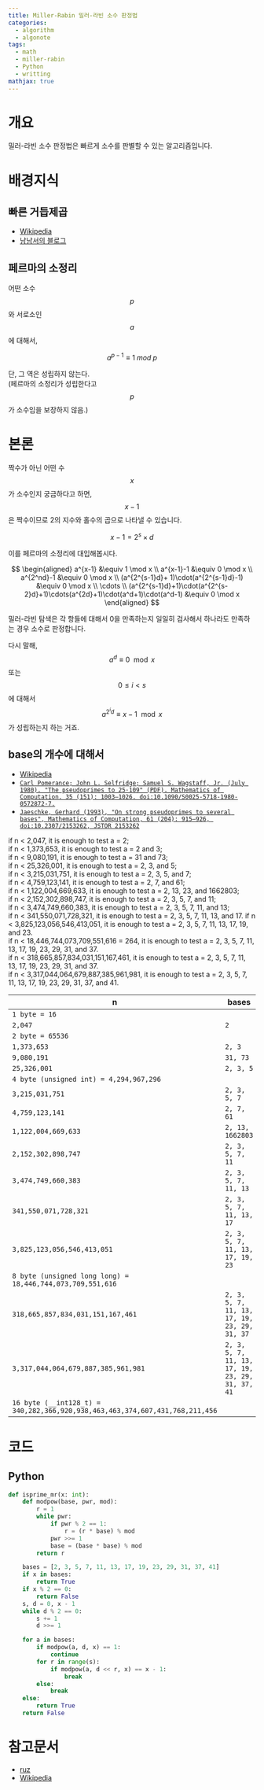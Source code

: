 ```yaml
---
title: Miller-Rabin 밀러-라빈 소수 판정법
categories:
  - algorithm
  - algonote
tags:
  - math
  - miller-rabin
  - Python
  - writting
mathjax: true
---
```


# 개요
밀러-라빈 소수 판정법은 빠르게 소수를 판별할 수 있는 알고리즘입니다.


# 배경지식

## 빠른 거듭제곱

* [Wikipedia](https://en.wikipedia.org/wiki/Exponentiation_by_squaring)
* [남남서의 블로그](https://namnamseo.tistory.com/entry/%EB%B9%A0%EB%A5%B8-%EA%B1%B0%EB%93%AD%EC%A0%9C%EA%B3%B1)


## 페르마의 소정리

어떤 소수 $$p$$와 서로소인 $$a$$에 대해서,

$$
a^{p-1} \equiv 1 \; mod \; p
$$

단, 그 역은 성립하지 않는다.<br>
(페르마의 소정리가 성립한다고 $$p$$가 소수임을 보장하지 않음.)


# 본론

짝수가 아닌 어떤 수 $$x$$가 소수인지 궁금하다고 하면, $$x-1$$ 은 짝수이므로 2의 지수와 홀수의 곱으로 나타낼 수 있습니다.

$$
x-1 = 2^s \times d
$$

이를 페르마의 소정리에 대입해봅시다.

$$
\begin{aligned}
a^{x-1} &\equiv 1 \mod x \\
a^{x-1}-1 &\equiv 0 \mod x  \\
a^{2^nd}-1 &\equiv 0 \mod x \\
(a^{2^{s-1}d}+ 1)\cdot(a^{2^{s-1}d}-1) &\equiv 0 \mod x \\
\cdots \\
(a^{2^{s-1}d}+1)\cdot(a^{2^{s-2}d}+1)\cdots(a^{2d}+1)\cdot(a^d+1)\cdot(a^d-1) &\equiv 0 \mod x
\end{aligned}
$$

밀러-라빈 탐색은 각 항들에 대해서 0을 만족하는지 일일히 검사해서 하나라도 만족하는 경우 소수로 판정합니다.

다시 말해, $$a^d \equiv 0 \mod x $$ 또는 $$0\leq i<s $$에 대해서 $$a^{2^id} \equiv x-1 \mod x $$가 성립하는지 하는 거죠.


## base의 개수에 대해서

* [Wikipedia](https://en.wikipedia.org/wiki/Miller–Rabin_primality_test#Testing_against_small_sets_of_bases)
* [`Carl Pomerance; John L. Selfridge; Samuel S. Wagstaff, Jr. (July 1980). "The pseudoprimes to 25·109" (PDF). Mathematics of Computation. 35 (151): 1003–1026. doi:10.1090/S0025-5718-1980-0572872-7.`](https://doi.org/10.1090%2FS0025-5718-1980-0572872-7)
* [`Jaeschke, Gerhard (1993), "On strong pseudoprimes to several bases", Mathematics of Computation, 61 (204): 915–926, doi:10.2307/2153262, JSTOR 2153262`](https://www.ams.org/journals/mcom/1993-61-204/S0025-5718-1993-1192971-8/)

if n < 2,047, it is enough to test a = 2;\
if n < 1,373,653, it is enough to test a = 2 and 3;\
if n < 9,080,191, it is enough to test a = 31 and 73;\
if n < 25,326,001, it is enough to test a = 2, 3, and 5;\
if n < 3,215,031,751, it is enough to test a = 2, 3, 5, and 7;\
if n < 4,759,123,141, it is enough to test a = 2, 7, and 61;\
if n < 1,122,004,669,633, it is enough to test a = 2, 13, 23, and 1662803;\
if n < 2,152,302,898,747, it is enough to test a = 2, 3, 5, 7, and 11;\
if n < 3,474,749,660,383, it is enough to test a = 2, 3, 5, 7, 11, and 13;\
if n < 341,550,071,728,321, it is enough to test a = 2, 3, 5, 7, 11, 13, and 17.
if n < 3,825,123,056,546,413,051, it is enough to test a = 2, 3, 5, 7, 11, 13, 17, 19, and 23.\
if n < 18,446,744,073,709,551,616 = 264, it is enough to test a = 2, 3, 5, 7, 11, 13, 17, 19, 23, 29, 31, and 37.\
if n < 318,665,857,834,031,151,167,461, it is enough to test a = 2, 3, 5, 7, 11, 13, 17, 19, 23, 29, 31, and 37.\
if n < 3,317,044,064,679,887,385,961,981, it is enough to test a = 2, 3, 5, 7, 11, 13, 17, 19, 23, 29, 31, 37, and 41.

| n | bases |
|---|---|
| `1 byte = 16` |
| `2,047` | `2` |
| `2 byte = 65536` |
| `1,373,653` | `2, 3` |
| `9,080,191` | `31, 73` |
| `25,326,001` | `2, 3, 5` |
| `4 byte (unsigned int) = 4,294,967,296` |
| `3,215,031,751` | `2, 3, 5, 7`|
| `4,759,123,141` | `2, 7, 61`|
| `1,122,004,669,633` | `2, 13, 1662803`|
| `2,152,302,898,747` | `2, 3, 5, 7, 11` |
| `3,474,749,660,383` | `2, 3, 5, 7, 11, 13` |
| `341,550,071,728,321` | `2, 3, 5, 7, 11, 13, 17` |
| `3,825,123,056,546,413,051` | `2, 3, 5, 7, 11, 13, 17, 19, 23` |
| `8 byte (unsigned long long) = 18,446,744,073,709,551,616`|
| `318,665,857,834,031,151,167,461` | `2, 3, 5, 7, 11, 13, 17, 19, 23, 29, 31, 37` |
| `3,317,044,064,679,887,385,961,981` | `2, 3, 5, 7, 11, 13, 17, 19, 23, 29, 31, 37, 41` |
| `16 byte (__int128_t) = 340,282,366,920,938,463,463,374,607,431,768,211,456` |


# 코드
## Python
```python
def isprime_mr(x: int):
    def modpow(base, pwr, mod):
        r = 1
        while pwr:
            if pwr % 2 == 1:
                r = (r * base) % mod
            pwr >>= 1
            base = (base * base) % mod
        return r

    bases = [2, 3, 5, 7, 11, 13, 17, 19, 23, 29, 31, 37, 41]
    if x in bases:
        return True
    if x % 2 == 0:
        return False
    s, d = 0, x - 1
    while d % 2 == 0:
        s += 1
        d >>= 1

    for a in bases:
        if modpow(a, d, x) == 1:
            continue
        for r in range(s):
            if modpow(a, d << r, x) == x - 1:
                break
        else:
            break
    else:
        return True
    return False
```



# 참고문서
* [ruz](https://aruz.tistory.com/142)
* [Wikipedia](https://en.wikipedia.org/wiki/Miller%E2%80%93Rabin_primality_test)